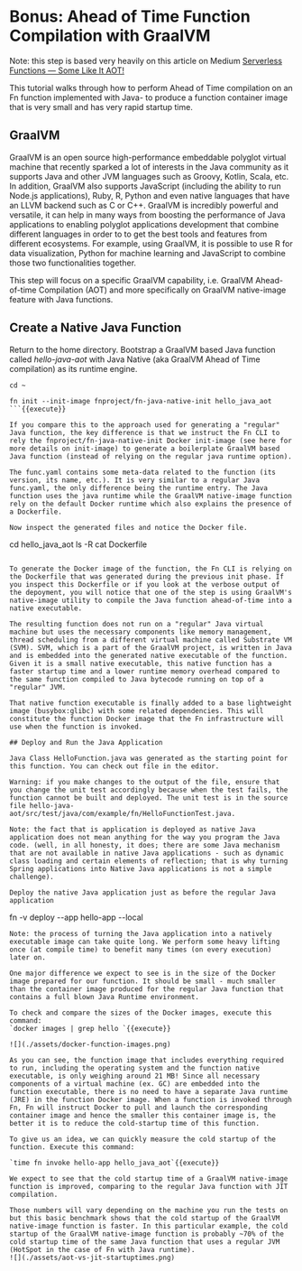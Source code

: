 # Bonus: Ahead of Time Function Compilation with GraalVM

Note: this step is based very heavily on this article on Medium [Serverless Functions — Some Like It AOT!](https://medium.com/fnproject/serverless-functions-some-like-it-aot-ea8b46951335)

This tutorial walks through how to perform Ahead of Time compilation on an Fn function implemented with Java- to produce a function container image that is very small and has very rapid startup time.

## GraalVM

GraalVM is an open source high-performance embeddable polyglot virtual machine that recently sparked a lot of interests in the Java community as it supports Java and other JVM languages such as Groovy, Kotlin, Scala, etc. In addition, GraalVM also supports JavaScript (including the ability to run Node.js applications), Ruby, R, Python and even native languages that have an LLVM backend such as C or C++. GraalVM is incredibly powerful and versatile, it can help in many ways from boosting the performance of Java applications to enabling polyglot applications development that combine different languages in order to to get the best tools and features from different ecosystems. For example, using GraalVM, it is possible to use R for data visualization, Python for machine learning and JavaScript to combine those two functionalities together.

This step will focus on a specific GraalVM capability, i.e. GraalVM Ahead-of-time Compilation (AOT) and more specifically on GraalVM native-image feature with Java functions.

## Create a Native Java Function 

Return to the home directory. Bootstrap a GraalVM based Java function called *hello-java-aot* with Java Native (aka GraalVM Ahead of Time compilation) as its runtime engine.

```
cd ~

fn init --init-image fnproject/fn-java-native-init hello_java_aot
```{{execute}}

If you compare this to the approach used for generating a "regular" Java function, the key difference is that we instruct the Fn CLI to rely the fnproject/fn-java-native-init Docker init-image (see here for more details on init-image) to generate a boilerplate GraalVM based Java function (instead of relying on the regular java runtime option).

The func.yaml contains some meta-data related to the function (its version, its name, etc.). It is very similar to a regular Java func.yaml, the only difference being the runtime entry. The Java function uses the java runtime while the GraalVM native-image function rely on the default Docker runtime which also explains the presence of a Dockerfile.

Now inspect the generated files and notice the Docker file. 
```
cd hello_java_aot
ls -R
cat Dockerfile
```{{execute}}

To generate the Docker image of the function, the Fn CLI is relying on the Dockerfile that was generated during the previous init phase. If you inspect this Dockerfile or if you look at the verbose output of the depoyment, you will notice that one of the step is using GraalVM's native-image utility to compile the Java function ahead-of-time into a native executable.

The resulting function does not run on a "regular" Java virtual machine but uses the necessary components like memory management, thread scheduling from a different virtual machine called Substrate VM (SVM). SVM, which is a part of the GraalVM project, is written in Java and is embedded into the generated native executable of the function. Given it is a small native executable, this native function has a faster startup time and a lower runtime memory overhead compared to the same function compiled to Java bytecode running on top of a "regular" JVM.

That native function executable is finally added to a base lightweight image (busybox:glibc) with some related dependencies. This will constitute the function Docker image that the Fn infrastructure will use when the function is invoked.

## Deploy and Run the Java Application

Java Class HelloFunction.java was generated as the starting point for this function. You can check out file in the editor. 

Warning: if you make changes to the output of the file, ensure that you change the unit test accordingly because when the test fails, the function cannot be built and deployed. The unit test is in the source file hello-java-aot/src/test/java/com/example/fn/HelloFunctionTest.java.

Note: the fact that is application is deployed as native Java application does not mean anything for the way you program the Java code. (well, in all honesty, it does; there are some Java mechanism that are not available in native Java applications - such as dynamic class loading and certain elements of reflection; that is why turning Spring applications into Native Java applications is not a simple challenge).

Deploy the native Java application just as before the regular Java application

```
fn -v deploy --app hello-app --local 
```{{execute}}
Note: the process of turning the Java application into a natively executable image can take quite long. We perform some heavy lifting once (at compile time) to benefit many times (on every execution) later on.  

One major difference we expect to see is in the size of the Docker image prepared for our function. It should be small - much smaller than the container image produced for the regular Java function that contains a full blown Java Runtime environment.

To check and compare the sizes of the Docker images, execute this command: 
`docker images | grep hello `{{execute}}

![](./assets/docker-function-images.png)

As you can see, the function image that includes everything required to run, including the operating system and the function native executable, is only weighing around 21 MB! Since all necessary components of a virtual machine (ex. GC) are embedded into the function executable, there is no need to have a separate Java runtime (JRE) in the function Docker image. When a function is invoked through Fn, Fn will instruct Docker to pull and launch the corresponding container image and hence the smaller this container image is, the better it is to reduce the cold-startup time of this function.

To give us an idea, we can quickly measure the cold startup of the function. Execute this command:

`time fn invoke hello-app hello_java_aot`{{execute}}

We expect to see that the cold startup time of a GraalVM native-image function is improved, comparing to the regular Java function with JIT compilation.

Those numbers will vary depending on the machine you run the tests on but this basic benchmark shows that the cold startup of the GraalVM native-image function is faster. In this particular example, the cold startup of the GraalVM native-image function is probably ~70% of the cold startup time of the same Java function that uses a regular JVM (HotSpot in the case of Fn with Java runtime).
![](./assets/aot-vs-jit-startuptimes.png)





